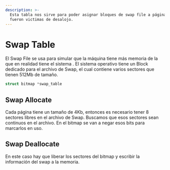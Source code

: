 ```yaml
---
description: >-
  Esta tabla nos sirve para poder asignar bloques de swap file a páginas que
  fueron victimas de desalojo.
---
```


# Swap Table

El Swap File se usa para simular que la máquina tiene más memoria de la que en realidad tiene el sistema . El sistema operativo tiene un Block dedicado para el archivo de Swap, el cual contiene varios sectores que tienen 512Mb de tamaño. 

```c
struct bitmap *swap_table
```

## Swap Allocate 

Cada página tiene un tamaño de 4Kb, entonces es necesario tener 8 sectores libres en el archivo de Swap. Buscamos que esos sectores sean continuos en el archivo. En el bitmap se van a negar esos bits para marcarlos en uso. 

## Swap Deallocate

En este caso hay que liberar los sectores del bitmap y escribir la información del swap a la memoria.  

